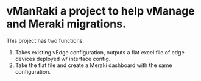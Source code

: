 # vManRaki a project to help vManage and Meraki migrations.

This project has two functions:

1) Takes existing vEdge configuration, outputs a flat excel file of edge devices deployed w/ interface config.
2) Take the flat file and create a Meraki dashboard with the same configuration.
